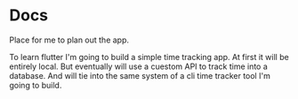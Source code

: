 # Docs
Place for me to plan out the app. 

To learn flutter I'm going to build a simple time tracking app. At first it will be entirely local. But eventually will use a cuestom API to track time into a database. And will tie into the same system of a cli time tracker tool I'm going to build. 